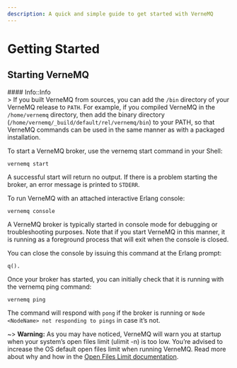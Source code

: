 ```yaml
---
description: A quick and simple guide to get started with VerneMQ
---
```


# Getting Started

## Starting VerneMQ

\#\#\#\# Info::Info  
&gt;  If you built VerneMQ from sources, you can add the `/bin` directory of your VerneMQ release to `PATH`. For example, if you compiled VerneMQ in the `/home/vernemq` directory, then add the binary directory \(`/home/vernemq/_build/default/rel/vernemq/bin`\) to your PATH, so that VerneMQ commands can be used in the same manner as with a packaged installation.

To start a VerneMQ broker, use the vernemq start command in your Shell:

```text
vernemq start
```

A successful start will return no output. If there is a problem starting the broker, an error message is printed to `STDERR`.

To run VerneMQ with an attached interactive Erlang console:

```text
vernemq console
```

A VerneMQ broker is typically started in console mode for debugging or troubleshooting purposes. Note that if you start VerneMQ in this manner, it is running as a foreground process that will exit when the console is closed.

You can close the console by issuing this command at the Erlang prompt:

```text
q().
```

Once your broker has started, you can initially check that it is running with the vernemq ping command:

```text
vernemq ping
```

The command will respond with `pong` if the broker is running or `Node <NodeName> not responding to pings` in case it’s not.

~&gt; **Warning:** As you may have noticed, VerneMQ will warn you at startup when your system’s open files limit \(ulimit -n\) is too low. You’re advised to increase the OS default open files limit when running VerneMQ. Read more about why and how in the [Open Files Limit documentation](/docs/misc/change-open-file-limits.html).

